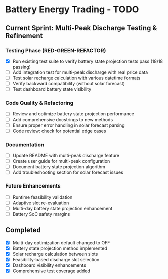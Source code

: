 # Battery Energy Trading - TODO

## Current Sprint: Multi-Peak Discharge Testing & Refinement

### Testing Phase (RED-GREEN-REFACTOR)
- [x] Run existing test suite to verify battery state projection tests pass (18/18 passing)
- [ ] Add integration test for multi-peak discharge with real price data
- [ ] Test solar recharge calculation with various datetime formats
- [ ] Verify backward compatibility (without solar forecast)
- [ ] Test dashboard battery state visibility

### Code Quality & Refactoring
- [ ] Review and optimize battery state projection performance
- [ ] Add comprehensive docstrings to new methods
- [ ] Ensure proper error handling in solar forecast parsing
- [ ] Code review: check for potential edge cases

### Documentation
- [ ] Update README with multi-peak discharge feature
- [ ] Create user guide for multi-peak configuration
- [ ] Document battery state projection algorithm
- [ ] Add troubleshooting section for solar forecast issues

### Future Enhancements
- [ ] Runtime feasibility validation
- [ ] Adaptive slot re-evaluation
- [ ] Multi-day battery state projection enhancement
- [ ] Battery SoC safety margins

## Completed
- [x] Multi-day optimization default changed to OFF
- [x] Battery state projection method implemented
- [x] Solar recharge calculation between slots
- [x] Feasibility-based discharge slot selection
- [x] Dashboard visibility enhancements
- [x] Comprehensive test coverage added

